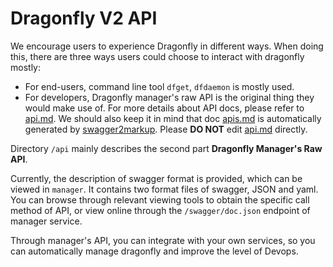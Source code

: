 # Dragonfly V2 API

We encourage users to experience Dragonfly in different ways. When doing this, there are three ways users could choose to interact with dragonfly mostly:

* For end-users, command line tool `dfget`, `dfdaemon` is mostly used.
* For developers, Dragonfly manager's raw API is the original thing they would make use of. For more details about API docs, please refer to 
  [api.md](./manager/swagger.json). We should also keep it in mind that doc [apis.md](./manager/swagger.json) is 
  automatically 
  generated by 
  [swagger2markup](https://github.com/Swagger2Markup/swagger2markup). Please **DO NOT** edit [api.md](./manager/swagger.json) directly.

Directory `/api` mainly describes the second part **Dragonfly Manager's Raw API**.

Currently, the description of swagger format is provided, which can be viewed in `manager`. It contains two format files of swagger, JSON and yaml. You can 
browse through relevant viewing tools to obtain the specific call method of API, or view online through the `/swagger/doc.json` endpoint of manager service.

Through manager's API, you can integrate with your own services, so you can automatically manage dragonfly and improve the level of Devops.

